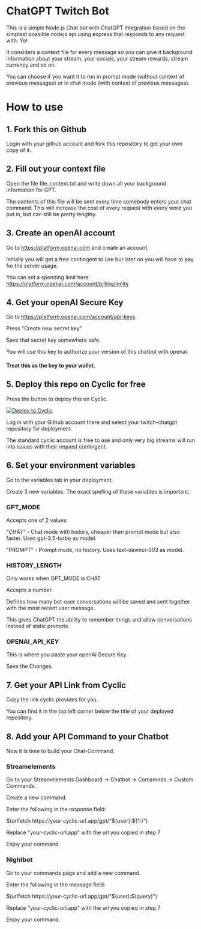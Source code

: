 # ChatGPT Twitch Bot

This is a simple Node.js Chat bot with ChatGPT Integration based on the simplest possible nodejs api using express that responds to any request with: Yo!

It considers a context file for every message so you can give it background information about your stream, your socials, your stream rewards, stream currency and so on. 

You can choose if you want it to run in prompt mode (without context of previous messages) or in chat mode (with context of previous messages).

# How to use

## 1. Fork this on Github
Login with your github account and fork this repository to get your own copy of it. 

## 2. Fill out your context file
Open the file file_context.txt and write down all your background information for GPT. 

The contents of this file will be sent every time somebody enters your chat command. This will increase the cost of every request with every word you put in, but can still be pretty lengthy. 

## 3. Create an openAI account
Go to https://platform.openai.com and create an account. 

Initially you will get a free contingent to use but later on you will have to pay for the server usage. 

You can set a spending limit here: https://platform.openai.com/account/billing/limits

## 4. Get your openAI Secure Key
Go to https://platform.openai.com/account/api-keys

Press "Create new secret key"

Save that secret key somewhere safe. 

You will use this key to authorize your version of this chatbot with openai. 
#### Treat this as the key to your wallet.

## 5. Deploy this repo on Cyclic for free
Press the button to deploy this on Cyclic.

[![Deploy to Cyclic](https://deploy.cyclic.app/button.svg)](https://deploy.cyclic.app/)

Log in with your Github account there and select your twitch-chatgpt repository for deployment. 

The standard cyclic account is free to use and only very big streams will run into issues with their request contingent.



## 6. Set your environment variables
Go to the variables tab in your deployment. 

Create 3 new variables. The exact spelling of these variables is important:

### GPT_MODE
Accepts one of 2 values:

"CHAT" - Chat mode with history, cheaper then prompt mode but also faster. Uses gpt-3.5-turbo as model.

"PROMPT" - Prompt mode, no history. Uses text-davinci-003 as model.

### HISTORY_LENGTH 
Only works when GPT_MODE is CHAT

Accepts a number. 

Defines how many bot-user conversations will be saved and sent together with the most recent user message. 

This gives ChatGPT the ability to remember things and allow conversations instead of static prompts. 

### OPENAI_API_KEY
This is where you paste your openAI Secure Key. 

Save the Changes.

## 7. Get your API Link from Cyclic
Copy the link cyclic provides for you. 

You can find it in the top left corner below the title of your deployed repository.

## 8. Add your API Command to your Chatbot
Now it is time to build your Chat-Command. 

### Streamelements
Go to your Streamelements Dashboard -> Chatbot -> Comamnds -> Custom Commands.

Create a new command.

Enter the following in the response field:

$(urlfetch https://your-cyclic-url.app/gpt/"${user}:${1:}")

Replace "your-cyclic-url.app" with the url you copied in step 7

Enjoy your command. 

### Nightbot
Go to your commands page and add a new command.

Enter the following in the message field:

$(urlfetch https://your-cyclic-url.app/gpt/"$(user):$(query)")

Replace "your-cyclic-url.app" with the url you copied in step 7

Enjoy your command. 
